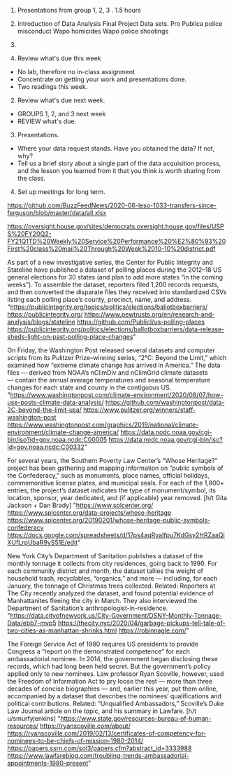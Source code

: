 1. Presentations from group 1, 2, 3 . 1.5 hours
2. Introduction of Data Analysis Final Project
  Data sets.
   Pro Publica police misconduct
   Wapo homicides
   Wapo police shootings

3.


1.  Review what's due this week
  * No lab, therefore no in-class assignment
  * Concentrate on getting your work and presentations done.
  * Two readings this week.
2.  Review what's due next week.
  *  GROUPS 1, 2, and 3 next week   
  *  REVIEW what's due.
3. Presentations.
  * Where your data request stands. Have you obtained the data? If not, why?
  * Tell us a brief story about a single part of the data acquisition process, and the lesson you learned from it that you think is worth sharing from the class.
4. Set up meetings for long term.   

https://github.com/BuzzFeedNews/2020-06-leso-1033-transfers-since-ferguson/blob/master/data/all.xlsx

https://oversight.house.gov/sites/democrats.oversight.house.gov/files/USPS%20FY20Q2-FY21Q1TD%20Weekly%20Service%20Performance%20%E2%80%93%20First%20class%20mail%20Through%20Week%2010-10%20district.pdf

As part of a new investigative series, the Center for Public Integrity and Stateline have published a dataset of polling places during the 2012–18 US general elections for 30 states (and plan to add more states “in the coming weeks”). To assemble the dataset, reporters filed 1,200 records requests, and then converted the disparate files they received into standardized CSVs listing each polling place’s county, precinct, name, and address.	"https://publicintegrity.org/topics/politics/elections/ballotboxbarriers/
https://publicintegrity.org/
https://www.pewtrusts.org/en/research-and-analysis/blogs/stateline
https://github.com/PublicI/us-polling-places
https://publicintegrity.org/politics/elections/ballotboxbarriers/data-release-sheds-light-on-past-polling-place-changes"

On Friday, the Washington Post released several datasets and computer scripts from its Pulitzer Prize–winning series, “2°C: Beyond the Limit,” which examined how “extreme climate change has arrived in America.” The data files — derived from NOAA’s nClimDiv and nClimGrid climate datasets — contain the annual average temperatures and seasonal temperature changes for each state and county in the contiguous US.	"https://www.washingtonpost.com/climate-environment/2020/08/07/how-use-posts-climate-data-analysis/
https://github.com/washingtonpost/data-2C-beyond-the-limit-usa/
https://www.pulitzer.org/winners/staff-washington-post
https://www.washingtonpost.com/graphics/2019/national/climate-environment/climate-change-america/
https://data.nodc.noaa.gov/cgi-bin/iso?id=gov.noaa.ncdc:C00005
https://data.nodc.noaa.gov/cgi-bin/iso?id=gov.noaa.ncdc:C00332"





For several years, the Southern Poverty Law Center’s “Whose Heritage?” project has been gathering and mapping information on “public symbols of the Confederacy,” such as monuments, place names, official holidays, commemorative license plates, and municipal seals. For each of the 1,800+ entries, the project’s dataset indicates the type of monument/symbol, its location, sponsor, year dedicated, and (if applicable) year removed. [h/t Gita Jackson + Dan Brady]	"https://www.splcenter.org/
https://www.splcenter.org/data-projects/whose-heritage
https://www.splcenter.org/20190201/whose-heritage-public-symbols-confederacy
https://docs.google.com/spreadsheets/d/17ps4aqRyaIfpu7KdGsy2HRZaaQiXUfLrpUbaR9yS51E/edit"



New York City’s Department of Sanitation publishes a dataset of the monthly tonnage it collects from city residences, going back to 1990. For each community district and month, the dataset tallies the weight of household trash, recyclables, “organics,” and more — including, for each January, the tonnage of Christmas trees collected. Related: Reporters at The City recently analyzed the dataset, and found potential evidence of Manhattanites fleeing the city in March. They also interviewed the Department of Sanitation’s anthropologist-in-residence.	"https://data.cityofnewyork.us/City-Government/DSNY-Monthly-Tonnage-Data/ebb7-mvp5
https://thecity.nyc/2020/04/garbage-pickups-tell-tale-of-two-cities-as-manhattan-shrinks.html
https://robinnagle.com/"



The Foreign Service Act of 1980 requires US presidents to provide Congress a “report on the demonstrated competence” for each ambassadorial nominee. In 2014, the government began disclosing these records, which had long been held secret. But the government’s policy applied only to new nominees. Law professor Ryan Scoville, however, used the Freedom of Information Act to pry loose the rest — more than three decades of concise biographies — and, earlier this year, put them online, accompanied by a dataset that describes the nominees’ qualifications and political contributions. Related: “Unqualified Ambassadors,” Scoville’s Duke Law Journal article on the topic, and his summary in Lawfare. [h/t u/smurfyjenkins]	"https://www.state.gov/resources-bureau-of-human-resources/
https://ryanscoville.com/about/
https://ryanscoville.com/2019/02/13/certificates-of-competency-for-nominees-to-be-chiefs-of-mission-1980-2014/
https://papers.ssrn.com/sol3/papers.cfm?abstract_id=3333988
https://www.lawfareblog.com/troubling-trends-ambassadorial-appointments-1980-present"
